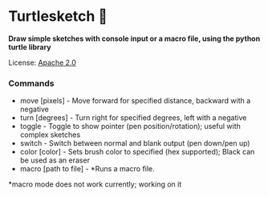 # Turtlesketch 🐢

**Draw simple sketches with console input or a macro file, using the python turtle library**

License: [Apache 2.0](/LICENSE)

### Commands
- move [pixels] - Move forward for specified distance, backward with a negative
- turn [degrees] - Turn right for specified degrees, left with a negative
- toggle - Toggle to show pointer (pen position/rotation); useful with complex sketches
- switch - Switch between normal and blank output (pen down/pen up)
- color [color] - Sets brush color to specified (hex supported); Black can be used as an eraser
- macro [path to file] - *Runs a macro file.

*macro mode does not work currently; working on it
